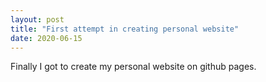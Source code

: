 ```yaml
---
layout: post
title: "First attempt in creating personal website"
date: 2020-06-15
---
```


Finally I got to create my personal website on github pages.

